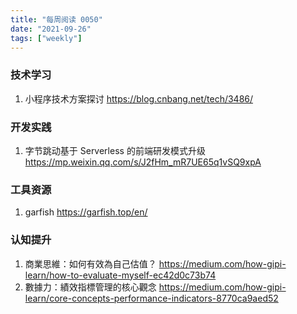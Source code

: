 ```yaml
---
title: "每周阅读 0050"
date: "2021-09-26"
tags: ["weekly"]
---
```


### 技术学习
1. 小程序技术方案探讨 https://blog.cnbang.net/tech/3486/

### 开发实践
1. 字节跳动基于 Serverless 的前端研发模式升级 https://mp.weixin.qq.com/s/J2fHm_mR7UE65q1vSQ9xpA

### 工具资源
1. garfish https://garfish.top/en/

### 认知提升
1. 商業思維：如何有效為自己估值？ https://medium.com/how-gipi-learn/how-to-evaluate-myself-ec42d0c73b74
2. 數據力：績效指標管理的核心觀念 https://medium.com/how-gipi-learn/core-concepts-performance-indicators-8770ca9aed52

